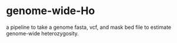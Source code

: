 # genome-wide-Ho
a pipeline to take a genome fasta, vcf, and mask bed file to estimate genome-wide heterozygosity.
